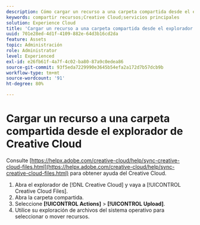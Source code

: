 ```yaml
---
description: Cómo cargar un recurso a una carpeta compartida desde el explorador de Creative Cloud a Experience Cloud.
keywords: compartir recursos;Creative Cloud;servicios principales
solution: Experience Cloud
title: 'Cargar un recurso a una carpeta compartida desde el explorador de Creative Cloud '
uuid: 701e28ed-4d1f-4109-882e-64d3b16cd2da
feature: Assets
topic: Administración
role: Administrator
level: Experienced
exl-id: e26fb61f-4a7f-4c02-ba80-87a9c0edea86
source-git-commit: 93f5eda7229990e3645b54efa2a172d7b57dcb9b
workflow-type: tm+mt
source-wordcount: '91'
ht-degree: 80%

---
```


# Cargar un recurso a una carpeta compartida desde el explorador de Creative Cloud

Consulte [https://helpx.adobe.com/creative-cloud/help/sync-creative-cloud-files.html](https://helpx.adobe.com/creative-cloud/help/sync-creative-cloud-files.html) para obtener ayuda del Creative Cloud.

1. Abra el explorador de [!DNL Creative Cloud] y vaya a [!UICONTROL Creative Cloud Files].
1. Abra la carpeta compartida.
1. Seleccione **[!UICONTROL Actions]** > **[!UICONTROL Upload]**.
1. Utilice su exploración de archivos del sistema operativo para seleccionar o mover recursos.
